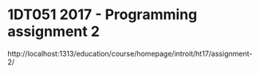 # 1DT051 2017 - Programming assignment 2

http://localhost:1313/education/course/homepage/introit/ht17/assignment-2/
